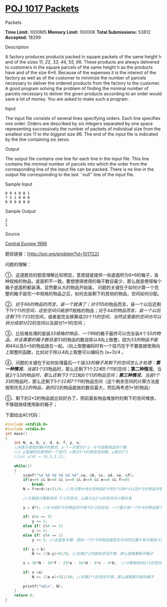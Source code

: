 # [POJ 1017 Packets][0] 

Packets

**Time Limit:** 1000MS **Memory Limit:** 10000K **Total Submissions:** 53812 **Accepted:** 18299 

Description

A factory produces products packed in square packets of the same height h and of the sizes 1*1, 2*2, 3*3, 4*4, 5*5, 6*6. These products are always delivered to customers in the square parcels of the same height h as the products have and of the size 6*6. Because of the expenses it is the interest of the factory as well as of the customer to minimize the number of parcels necessary to deliver the ordered products from the factory to the customer. A good program solving the problem of finding the minimal number of parcels necessary to deliver the given products according to an order would save a lot of money. You are asked to make such a program.

Input

The input file consists of several lines specifying orders. Each line specifies one order. Orders are described by six integers separated by one space representing successively the number of packets of individual size from the smallest size 1*1 to the biggest size 6*6. The end of the input file is indicated by the line containing six zeros.

Output

The output file contains one line for each line in the input file. This line contains the minimal number of parcels into which the order from the corresponding line of the input file can be packed. There is no line in the output file corresponding to the last ``null'' line of the input file.

Sample Input

    0 0 4 0 0 1 
    7 5 1 0 0 0 
    0 0 0 0 0 0 

Sample Output

    2 
    1 

Source

[Central Europe 1996][1]

题目链接：[http://poj.org/problem?id=1017][2]

问题的理解：

①、这道题目的题意理解比较明显，意思就是提供一些底面积为6*6的箱子，各种规格的物品，底面积不一致。要想使得使用的箱子数目最少，那么就是使得每个箱子底面积都装满，显然要从大的物品开始装。 问题的关键在于如何计算一个完整的箱子装完一中规格的物品之后，如何去装剩下的其他的物品，空间如何分配。

②、对于6*6的物品的而言，装一个就满了；对于5*5的物品而言，装一个以后还剩下11个1*1的空间，这些空间只能放1*1规格的物品；对于4*4的物品而言，装一个以后还剩下5个2*2的空间，或者是完全换算成20个1*1的空间，当然这里面的空间也可以拆分成部分2*2的空间以及部分1*1的空间；

③、比较难处理的是装3*3规格的物品，一个6*6的箱子最终可以完全装4个3*3的物品，并且需要的箱子数目是3*3的物品的数目除以4向上取整，因为3*3的物品不能和4*4以及5*5的物品放在一起。（向上取整编码时有一个技巧在于不要直接使用向上取整的函数，比如对于除以4向上取整可以编码为 (a+3)/4 。

④、问题的关键在于如何处理最后一个装3*3的箱子其剩下的空间怎么才处理：**第一种情况**，当装3个3*3物品时，那么还剩下1个2*2和5个1*1的空间；**第二种情况**，当装2个3*3的物品时，那么还剩下3个2*2和6个1*1的物品空间；**第三种情况**，当装1个3*3的物品时，那么还剩下5个2*2和7个1*1的物品空间（这个剩余空间的计算方法是按照优先2*2的物品，是的2*2的物品能放的数目最大，然后再考虑1*1的物品）

⑤、剩下的2*2的物品就比较好办了，把前面各物品堆放时的剩下的空间堆放，不够就继续使用新的箱子；

 下面给出AC代码：

```cpp
#include <stdlib.h>
#include <stdio.h>
int main()
{
    int N, a, b, c, d, e, f, y, x;
    //N表示使用的箱子的数目，a-f一次表示1*1--6*6规格物品的个数
    //x y是编码时使用的一个技巧，x表示1*1的剩余空间数，y表示2*2 
    //int u[4] = {0,5,3,1};
    
    while(1)
    {
        scanf("%d %d %d %d %d %d",&a, &b, &c, &d, &e, &f);
        if(a==0 && b==0 && c==0 && d==0 && e==0 && f==0)
            break;
        N = f+e+d+(c+3)/4; //先计算大块头的物品6*6和5*5和4*4以及3*3的物品所需要的箱子
        
        //关键是计算剩余的 2*2的空间，以最大化2*2的空间为计算标准
        
        y = d*5; //6*6和5*5的物品均不剩下2*2的空间，一个箱子装一个4*4的物品剩下5个2*2的空间
        
        if( c%4 == 3) 
            y += 1;
        else if( c%4 == 2) 
            y += 3;
        else if( c%4 == 1)
            y += 5; //这里是关键，把这一个3*3的物品摆放在中间的位置才有可能放入5个2*2的物品
        
        if( y < b)
            N += ((b-y)+8)/9; //如果2*2的剩余空间不够，那么就需要新开箱子 
        
        x = 36*N - 36*f - 25*e - 16*d - 9*c - 4*b;  //计算剩余的1*1的空间用了一个比较好的方法
        
        if( x <a)
            N += ((a-x)+35)/36; //如果1*1的空间不够，那么就需要开新的箱子
            
        printf("%d\n", N);
    }
    return 0;
} 
```
[0]: http://www.cnblogs.com/ECJTUACM-873284962/p/6510518.html
[1]: http://poj.org/searchproblem?field=source&key=Central+Europe+1996
[2]: http://poj.org/problem?id=1017